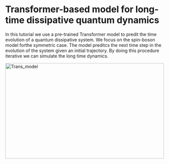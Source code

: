 # Transformer-based model for long-time dissipative quantum dynamics

In this tutorial we use a pre-trained Transformer model to predit the time evolution of a quantum dissipative system. We focus on the spin-boson model forthe symmetric case. 
The model preditcs the next time step in the evolution of the system given an initial trajectory.  By doing this procedure iterative we can simulate the long time dynamics.  

<img src="[attachment:9e0cc8e5-cd97-449d-a134-5973580ee46c.jpg](https://github.com/leherrer/Transformer_QD/blob/main/figures/Trans_model.jpg)" alt="Trans_model" width="500" height="300"/>

